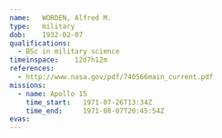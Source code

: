 ```yaml
---
name:	WORDEN, Alfred M.
type:	military
dob:	1932-02-07
qualifications:
  - BSc in military science
timeinspace:	12d7h12m
references:
  - http://www.nasa.gov/pdf/740566main_current.pdf
missions:
  - name: Apollo 15
    time_start:   1971-07-26T13:34Z
    time_end:     1971-08-07T20:45:54Z
evas:
---
```

